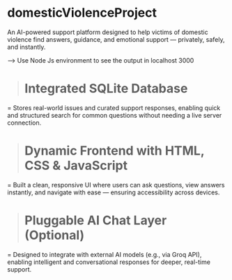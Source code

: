 # domesticViolenceProject
An AI-powered support platform designed to help victims of domestic violence find answers, guidance, and emotional support — privately, safely, and instantly.

--> Use Node Js environment to see the output in localhost 3000

 > # Integrated SQLite Database
   = Stores real-world issues and curated support responses, enabling quick and structured search for common questions without needing a live server connection.
 > # Dynamic Frontend with HTML, CSS & JavaScript
   = Built a clean, responsive UI where users can ask questions, view answers instantly, and navigate with ease — ensuring accessibility across devices.
 > # Pluggable AI Chat Layer (Optional)
   = Designed to integrate with external AI models (e.g., via Groq API), enabling intelligent and conversational responses for deeper, real-time support.
